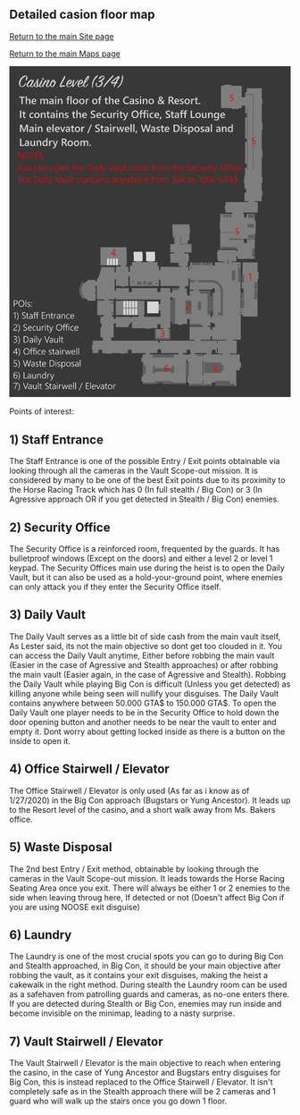 ## Detailed casion floor map

[Return to the main Site page](https://reddey.github.io/dchelp)

[Return to the main Maps page](https://reddey.github.io/dchelp/maps)

![Detailed Map](https://github.com/Reddey/dchelp/blob/master/maps/cld/Complete%20Casino%20Level%20Printed.png?raw=true)

Points of interest:

## 1) Staff Entrance

The Staff Entrance is one of the possible Entry / Exit points obtainable via looking through all the cameras in the Vault Scope-out mission. It is considered by many to be one of the best Exit points due to its proximity to the Horse Racing Track which has 0 (In full stealth / Big Con) or 3 (In Agressive approach OR if you get detected in Stealth / Big Con) enemies.

## 2) Security Office

The Security Office is a reinforced room, frequented by the guards. It has bulletproof windows (Except on the doors) and either a level 2 or level 1 keypad. The Security Offices main use during the heist is to open the Daily Vault, but it can also be used as a hold-your-ground point, where enemies can only attack you if they enter the Security Office itself.

## 3) Daily Vault

The Daily Vault serves as a little bit of side cash from the main vault itself, As Lester said, its not the main objective so dont get too clouded in it. You can access the Daily Vault anytime, Either before robbing the main vault (Easier in the case of Agressive and Stealth approaches) or after robbing the main vault (Easier again, in the case of Agressive and Stealth). Robbing the Daily Vault while playing Big Con is difficult (Unless you get detected) as killing anyone while being seen will nullify your disguises. The Daily Vault contains anywhere between 50.000 GTA$ to 150.000 GTA$. To open the Daily Vault one player needs to be in the Security Office to hold down the door opening button and another needs to be near the vault to enter and empty it. Dont worry about getting locked inside as there is a button on the inside to open it. 

## 4) Office Stairwell / Elevator

The Office Stairwell / Elevator is only used (As far as i know as of 1/27/2020) in the Big Con approach (Bugstars or Yung Ancestor). It leads up to the Resort level of the casino, and a short walk away from Ms. Bakers office.

## 5) Waste Disposal

The 2nd best Entry / Exit method, obtainable by looking through the cameras in the Vault Scope-out mission. It leads towards the Horse Racing Seating Area once you exit. There will always be either 1 or 2 enemies to the side when leaving throug here, If detected or not (Doesn't affect Big Con if you are using NOOSE exit disguise)

## 6) Laundry

The Laundry is one of the most crucial spots you can go to during Big Con and Stealth approached, in Big Con, it should be your main objective after robbing the vault, as it contains your exit disguises, making the heist a cakewalk in the right method. During stealth the Laundry room can be used as a safehaven from patrolling guards and cameras, as no-one enters there. If you are detected during Stealth or Big Con, enemies may run inside and become invisible on the minimap, leading to a nasty surprise.

## 7) Vault Stairwell / Elevator

The Vault Stairwell / Elevator is the main objective to reach when entering the casino, in the case of Yung Ancestor and Bugstars entry disguises for Big Con, this is instead replaced to the Office Stairwell / Elevator. It isn't completely safe as in the Stealth approach there will be 2 cameras and 1 guard who will walk up the stairs once you go down 1 floor. 
